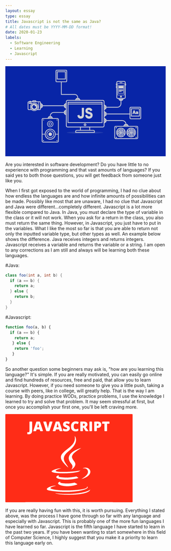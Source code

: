 ```yaml
---
layout: essay
type: essay
title: Javascript is not the same as Java?
# All dates must be YYYY-MM-DD format!
date: 2020-01-23
labels:
  - Software Engineering
  - Learning
  - Javascript
---
```


<img class="ui tiny left circular floated image" src="../images/js1.jpg">

Are you interested in software development? Do you have little to no experience with programming and that vast amounts of languages? If you said yes to both those questions, you will get feedback from someone just like you.

When I first got exposed to the world of programming, I had no clue about how endless the languages are and how infinite amounts of possibilities can be made. Possibly like most that are unaware, I had no clue that Javascript and Java were different...completely different. Javascript is a lot more flexible compared to Java. In Java, you must declare the type of variable in the class or it will not work. When you ask for a return in the class, you also must return the same thing. However, in Javascript, you just have to put in the variables. What I like the most so far is that you are able to return not only the inputted variable type, but other types as well. An example below shows the difference. Java receives integers and returns integers. Javascript receives a variable and returns the variable or a string. I am open to any corrections as I am still and always will be learning both these languages.

#Java:
```java
class foo(int a, int b) {
  if (a == b) {
    return a;
  } else {
    return b;
  }
}
```
#Javascript:
```javascript
function foo(a, b) {
  if (a == b) {
    return a;
   } else { 
    return 'foo';
   }
}
```
So another question some beginners may ask is, "how are you learning this language?" It's simple. If you are really motivated, you can easily go online and find hundreds of resources, free and paid, that allow you to learn Javascript. However, if you need someone to give you a little push, taking a course with peers, like in college, will greatly help. That is the way I am learning. By doing practice WODs, practice problems, I use the knowledge I learned to try and solve that problem. It may seem stressful at first, but once you accomplish your first one, you'll be left craving more. 

<img class="ui tiny left circular floated image" src="../images/js2.png">

If you are really having fun with this, it is worth pursuing. Everything I stated above, was the process I have gone through so far with any language and especially with Javascript. This is probably one of the more fun languages I have learned so far. Javascript is the fifth language I have started to learn in the past two years. If you have been wanting to start somewhere in this field of Computer Science, I highly suggest that you make it a priority to learn this language early on.

